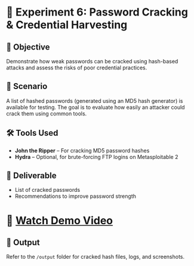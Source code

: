 # 🧪 Experiment 6: Password Cracking & Credential Harvesting

## 🧠 Objective  
Demonstrate how weak passwords can be cracked using hash-based attacks and assess the risks of poor credential practices.

## 🏢 Scenario  
A list of hashed passwords (generated using an MD5 hash generator) is available for testing. The goal is to evaluate how easily an attacker could crack them using common tools.

## 🛠️ Tools Used  
- **John the Ripper** – For cracking MD5 password hashes  
- **Hydra** – Optional, for brute-forcing FTP logins on Metasploitable 2

## 📄 Deliverable  
- List of cracked passwords  
- Recommendations to improve password strength

#  🎥 [Watch Demo Video](https://drive.google.com/file/d/1shk6PQcWNux3SyBBDCJQCuz83CGQOb6l/view?usp=sharing)

## 📁 Output  
Refer to the `/output` folder for cracked hash files, logs, and screenshots.
